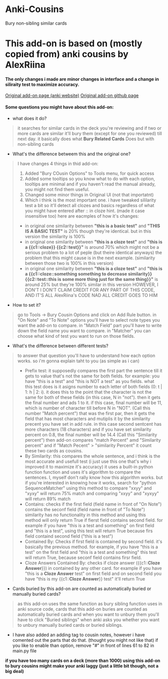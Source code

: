 # Anki-Cousins
Bury non-sibling similar cards

# This add-on is based on (mostly copied from) anki cousins by AlexRiina
#### The only changes i made are minor changes in interface and a change in siliraity test to maximize accuracy.
[Original add-on page (anki website)](https://ankiweb.net/shared/info/1072815885)
[Original add-on github page](https://github.com/AlexRiina/anki_cousins)

#### Some questions you might have about this add-on:

* what does it do?
> it searches for similar cards in the deck you're reviewing and if two or more cards are similar it'll bury them (except for one you reviewed) till next day. it basically does what **Bury Related Cards** Does but with non-sibling cards
* What's the difference betweem this and the original one?
> I have changes 4 things in thid add-on:
> 1. Added "Bury COusin Options" to Tools menu, for quick access
> 2. Added some tooltips so you know what to do with each option, tooltips are minimal and if you haven't read the manual already, you might not find them useful.
> 3. Changed some minor things in Original UI (not that importatnt)
> 4. Which i think is the most important one. i have tweaked sililarity test a bit so it'll detect all clozes and basics regardless of what you might have entered after :: in cloze hint. (made it case insensitive too)
> here are eacmples of how it's changes:
> * in original one similarity between **"this is a basic test"** and **"THIS IS A BASIC TEST"** is 20% though they're identical. but in this version the similarity is 100%
> * in original one similarity between **"this is a cloze test"** and **"this is a {{c1::cloze}} {{c2::test}}"** is around 70% which might not be a serious problem to a lot of peple (but theire identical anyways) the problem that this might cause is in the next example. (similarity between those two is 100% in this version)
> * in original one similarity between **"this is a cloze test"** and **"this is a {{c1::cloze::something something to decrease similarity}} {{c2::test::this is some more thing just for the same thing}}"** is around 25% but they're 100% similar in this version
> HOWEVER, I DON'T I DON'T CLAIM CREDIT FOR ANY PART OF THIS CODE, AND IT'S ALL AlexRiina's CODE NAD ALL CREDIT GOES TO HIM
* How to set it?
> go to Tools -> Bury Cousin Options and click on Add Rule button.
> in "On Note" and "To Note" options you'll have to select note types you want the add-on to compare.
> in "Match Field" part you'll have to write down the field name you want to compare.
> in "Matcher" you can choose what kind of test you want to run on those fields.
* What's the difference between different tests?
> to answer that question you'll have to understand how each option works. so i'm gonna explain taht to you (as simple as i can)
> * Prefix test: it supposedly compares the first part the sentence till it gets to value that's not the same for both fields.
> for example: you have "this is a test" and "this is NOT a test" as you fields. what this test does is it asigns number to each letter of both fields (0: t | 1: h | 2: i). it does this to the point that the character is not the same for both of these fields (in this case, N in "not"). then it gets the final number and ads 1 to it. if this case, final number will be 11, which is number of character till before N in "NOT". (Call this number "Match percent")
> that was the first par, then it gets the field that has most characters and mutiplis it by the similarity precent you have set in add rule. in this case second sentcent has more characters (18 characters) and if you have set similarity percent on 0.8, the final number will be 14.4 (Call this "Similarity percent")
> then add-on compares "match Percent" amd "Similarity percent" and if "Match Pecent" > "similarity Percent" it count these two cards as cousins.
> * By Similarity: this compares the whole sentence, and i think is the most accurate and usefull test (i just use this one that's why i improved it to maximize it's accuracy)
> it uses a built-in python function function and uses it's algorithm to compare the sentences.
> I, myself don't rally know how this algorithm works. but if you're interested in knowing how it works, search for "python SequenceMatcher"
> using this method to compare "xxyy" and "xyxy" will return 75% match and comparing "xxyy" and "xyxyy" will return 89% match
> * Contains: checks if the first field (field name in front of "On Note") contains the seconf field (field name in front of "To Note") similarity has no functionality in this method and using this method will only return True if fierst field contains second field.
> for example if you have "this is a test and something" on first field and "this is a test", using this test will return True because firs field containd second field ("this is a test")
> * Contained By: Checks if first field is contained by second field. it's basically the previous method.
> for example, if you have "this is a test" on the first field and "this is a test and something" this test will return True, because seconf field contains firsr field.
> * Cloze Answers Contained By: checks if cloze answer ({{c1::__Cloze Answer__}}) in contained by any other card.
> for example if you have "this is a __Cloze Answer__ test" on first field and on second field you have "this is my {{c1::__Cloze Answer__}} test" it'll return True
* Cards buried by this add-on are counted as automatically buried or manually buried cards?
> as this add-on uses the same function as bury sibling function uses in anki source code, cards that this add-on buries are counted as automatically buried cards and when you want to unbury them you'll have to click "Buried siblings" when anki asks you whether you want to unbury manually buried cards or buried siblings.

* I have also added an adding tag to cousin notes, however i have comented out the parts that do that. (thought you might not like that)
if you like to enable than option, remove "#" in front of lines 61 to 82 in main.py file


**if you have too many cards on a deck (more than 1000) using this add-on to bury cousins might make your anki laggy (just a little bit though, not a big deal)**
